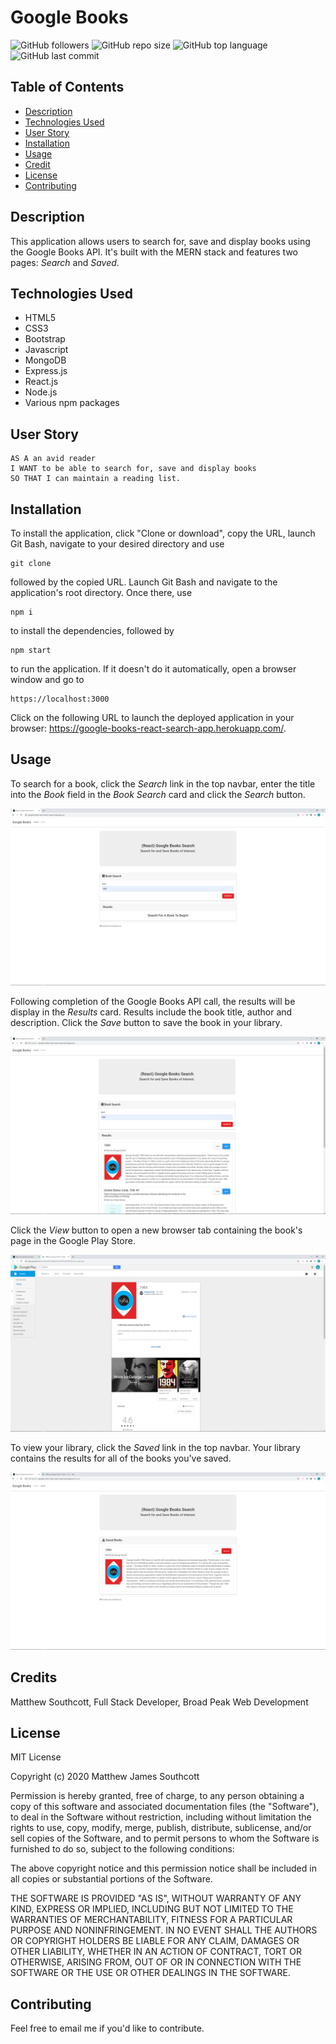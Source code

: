 # Google Books

![GitHub followers](https://img.shields.io/github/followers/mjsouthcott?label=Follow&style=social)
![GitHub repo size](https://img.shields.io/github/repo-size/mjsouthcott/21-google-books-react-search)
![GitHub top language](https://img.shields.io/github/languages/top/mjsouthcott/21-google-books-react-search)
![GitHub last commit](https://img.shields.io/github/last-commit/mjsouthcott/21-google-books-react-search)

## Table of Contents

* [Description](#description)
* [Technologies Used](#technologies-used)
* [User Story](#user-story)
* [Installation](#installation)
* [Usage](#usage)
* [Credit](#credit)
* [License](#licence)
* [Contributing](#contributing)

## Description

This application allows users to search for, save and display books using the Google Books API. It's built with the MERN stack and features two pages: _Search_ and _Saved_.

## Technologies Used

* HTML5
* CSS3
* Bootstrap
* Javascript
* MongoDB
* Express.js
* React.js
* Node.js
* Various npm packages

## User Story

```
AS A an avid reader
I WANT to be able to search for, save and display books
SO THAT I can maintain a reading list.
```

## Installation

To install the application, click "Clone or download", copy the URL, launch Git Bash, navigate to your desired directory and use
```
git clone
```
followed by the copied URL. Launch Git Bash and navigate to the application's root directory. Once there, use
```
npm i
```
to install the dependencies, followed by
```
npm start
```
to run the application. If it doesn't do it automatically, open a browser window and go to
```
https://localhost:3000
```

Click on the following URL to launch the deployed application in your browser: https://google-books-react-search-app.herokuapp.com/.

## Usage

To search for a book, click the _Search_ link in the top navbar, enter the title into the _Book_ field in the _Book Search_ card and click the _Search_ button.

![Step 1](https://github.com/mjsouthcott/21-google-books-react-search/blob/master/demo/demo1.PNG)

Following completion of the Google Books API call, the results will be display in the _Results_ card. Results include the book title, author and description. Click the _Save_ button to save the book in your library.

![Step 2](https://github.com/mjsouthcott/21-google-books-react-search/blob/master/demo/demo2.PNG)

Click the _View_ button to open a new browser tab containing the book's page in the Google Play Store.

![Step 3](https://github.com/mjsouthcott/21-google-books-react-search/blob/master/demo/demo3.PNG)

To view your library, click the _Saved_ link in the top navbar. Your library contains the results for all of the books you've saved.

![Step 4](https://github.com/mjsouthcott/21-google-books-react-search/blob/master/demo/demo4.PNG)

## Credits

Matthew Southcott, Full Stack Developer, Broad Peak Web Development

## License

MIT License

Copyright (c) 2020 Matthew James Southcott

Permission is hereby granted, free of charge, to any person obtaining a copy
of this software and associated documentation files (the "Software"), to deal
in the Software without restriction, including without limitation the rights
to use, copy, modify, merge, publish, distribute, sublicense, and/or sell
copies of the Software, and to permit persons to whom the Software is
furnished to do so, subject to the following conditions:

The above copyright notice and this permission notice shall be included in all
copies or substantial portions of the Software.

THE SOFTWARE IS PROVIDED "AS IS", WITHOUT WARRANTY OF ANY KIND, EXPRESS OR
IMPLIED, INCLUDING BUT NOT LIMITED TO THE WARRANTIES OF MERCHANTABILITY,
FITNESS FOR A PARTICULAR PURPOSE AND NONINFRINGEMENT. IN NO EVENT SHALL THE
AUTHORS OR COPYRIGHT HOLDERS BE LIABLE FOR ANY CLAIM, DAMAGES OR OTHER
LIABILITY, WHETHER IN AN ACTION OF CONTRACT, TORT OR OTHERWISE, ARISING FROM,
OUT OF OR IN CONNECTION WITH THE SOFTWARE OR THE USE OR OTHER DEALINGS IN THE
SOFTWARE.

## Contributing

Feel free to email me if you'd like to contribute.
